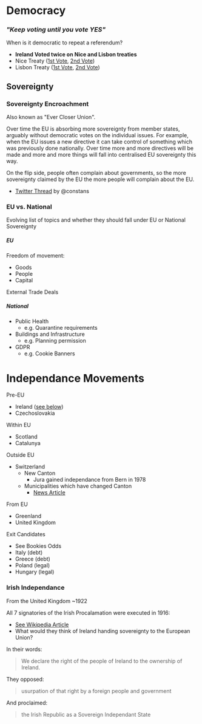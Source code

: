 # Democracy

### *"Keep voting until you vote YES"*
When is it democratic to repeat a referendum?
 * **Ireland Voted twice on Nice and Lisbon treaties**
 * Nice Treaty ([1st Vote](https://en.wikipedia.org/wiki/Twenty-fourth_Amendment_of_the_Constitution_Bill_2001), [2nd Vote](https://en.wikipedia.org/wiki/Twenty-sixth_Amendment_of_the_Constitution_of_Ireland))
 * Lisbon Treaty ([1st Vote](https://en.wikipedia.org/wiki/Twenty-eighth_Amendment_of_the_Constitution_Bill_2008), [2nd Vote](https://en.wikipedia.org/wiki/Twenty-eighth_Amendment_of_the_Constitution_of_Ireland))


## Sovereignty
### Sovereignty Encroachment
Also known as "Ever Closer Union".

Over time the EU is absorbing more sovereignty from member states, arguably without democratic votes on the individual issues. For example, when the EU issues a new directive it can take control of something which was previously done nationally. Over time more and more directives will be made and more and more things will fall into centralised EU sovereignty this way.

On the flip side, people often complain about governments, so the more sovereignty claimed by the EU the more people will complain about the EU.

* [Twitter Thread](https://twitter.com/nntaleb/status/1466503834331758606?s=20]) by @constans

### EU vs. National
Evolving list of topics and whether they should fall under EU or National Sovereignty

##### EU
Freedom of movement:
* Goods
* People
* Capital

External Trade Deals

##### National
* Public Health
    * e.g. Quarantine requirements
* Buildings and Infrastructure
    * e.g. Planning permission
* GDPR
    * e.g. Cookie Banners

# Independance Movements

Pre-EU
* Ireland ([see below](#irish-independance))
* Czechoslovakia

Within EU
* Scotland
* Catalunya

Outside EU
* Switzerland
    * New Canton
        * Jura gained independance from Bern in 1978
    * Municipalities which have changed Canton
        * [News Article](https://www.rts.ch/info/regions/berne/8625894-moutier-change-de-canton-une-premiere-pour-une-commune-de-cette-taille.html)

From EU
* Greenland
* United Kingdom

Exit Candidates
* See Bookies Odds
* Italy (debt)
* Greece (debt)
* Poland (legal)
* Hungary (legal)

### Irish Independance 
From the United Kingdom ~1922

All 7 signatories of the Irish Procalamation were executed in 1916:
* [See Wikipedia Article](https://en.wikipedia.org/wiki/Proclamation_of_the_Irish_Republic)
* What would they think of Ireland handing sovereignty to the European Union?

In their words:
> We declare the right of the people of Ireland to the ownership of Ireland.

They opposed:
> usurpation of that right by a foreign people and government

And proclaimed:
> the Irish Republic as a Sovereign Independant State
